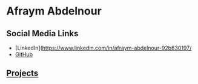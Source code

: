 # Afraym Abdelnour
## Social Media Links
- [LinkedIn](https://www.linkedin.com/in/afraym-abdelnour-92b630197/
- [GitHub](https://github.com/aabdelnour)
## [Projects](PROJECTS.md)

